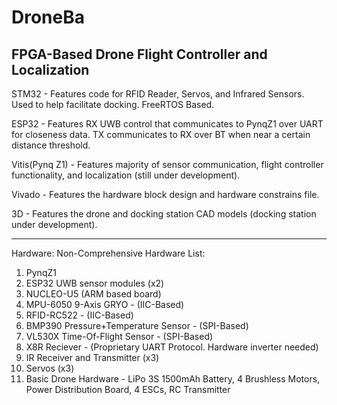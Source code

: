 # DroneBa
FPGA-Based Drone Flight Controller and Localization
--------------------------------------------------------
STM32 - Features code for RFID Reader, Servos, and Infrared Sensors. Used to help facilitate docking. FreeRTOS Based.

ESP32 - Features RX UWB control that communicates to PynqZ1 over UART for closeness data. TX communicates to RX over BT when near a certain distance threshold. 

Vitis(Pynq Z1) - Features majority of sensor communication, flight controller functionality, and localization (still under development).

Vivado - Features the hardware block design and hardware constrains file.

3D - Features the drone and docking station CAD models (docking station under development).

-------------------------------------------------------
Hardware:
  Non-Comprehensive Hardware List:
  1) PynqZ1
  2) ESP32 UWB sensor modules (x2)
  3) NUCLEO-U5 (ARM based board)
  4) MPU-6050 9-Axis GRYO - (IIC-Based)
  5) RFID-RC522 - (IIC-Based)
  6) BMP390 Pressure+Temperature Sensor - (SPI-Based)
  7) VL530X Time-Of-Flight Sensor - (SPI-Based)
  8) X8R Reciever - (Proprietary UART Protocol. Hardware inverter needed)
  9) IR Receiver and Transmitter (x3)
  10) Servos (x3)
  11) Basic Drone Hardware - LiPo 3S 1500mAh Battery, 4 Brushless Motors, Power Distribution Board, 4 ESCs, RC Transmitter
